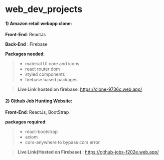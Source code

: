 # web_dev_projects

#### 1) Amazon retail webapp clone:
**Front-End**: ReactJs 

**Back-End** : Firebase

**Packages needed**:
> * material UI core and icons
> * react router dom
> * styled components
> * firebase based packages

> **Live Link hosted on firebase**: https://clone-9736c.web.app/

#### 2) Github Job Hunting Website:
**Front-End**: ReactJs, BootStrap

**packages required**:
> * react-bootstrap
> * axiom
> * cors-anywhere to bypass cors error

> **Live Link(Hosted on Firebase)** : https://github-jobs-f202e.web.app/

